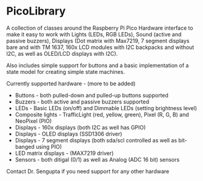 # PicoLibrary

A collection of classes around the Raspberry Pi Pico Hardware interface to make it easy to 
work with Lights (LEDs, RGB LEDs), Sound (active and passive buzzers), Displays (Dot matrix 
with Max7219, 7 segment displays bare and with TM 1637, 160x LCD modules with I2C backpacks
and without I2C, as well as OLED/LCD displays with I2C).

Also includes simple support for buttons and a basic implementation of a state model for
creating simple state machines.

Currently supported hardware - (more to be added)

* Buttons - both pulled-down and pulled-up buttons supported
* Buzzers - both active and passive buzzers supported
* LEDs - Basic LEDs (on/off) and Dimmable LEDs (setting brightness level)
* Composite lights - TrafficLight (red, yellow, green), Pixel (R, G, B) and NeoPixel (PIO)
* Displays - 160x displays (both I2C as well has GPIO)
* Displays - OLED displays (SSD1306 driver)
* Displays - 7 segment displays (both sda/scl controlled as well as bit-banged using PIO)
* LED matrix displays - (MAX7219 driver)
* Sensors - both ditigal (0/1) as well as Analog (ADC 16 bit) sensors

Contact Dr. Sengupta if you need support for any other hardware
